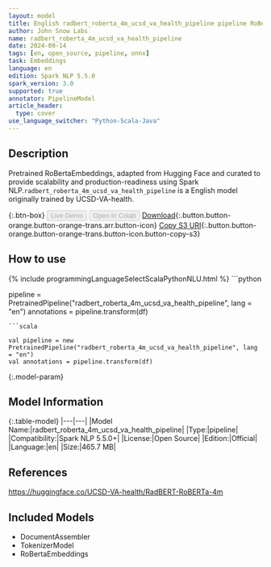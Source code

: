 ```yaml
---
layout: model
title: English radbert_roberta_4m_ucsd_va_health_pipeline pipeline RoBertaEmbeddings from UCSD-VA-health
author: John Snow Labs
name: radbert_roberta_4m_ucsd_va_health_pipeline
date: 2024-09-14
tags: [en, open_source, pipeline, onnx]
task: Embeddings
language: en
edition: Spark NLP 5.5.0
spark_version: 3.0
supported: true
annotator: PipelineModel
article_header:
  type: cover
use_language_switcher: "Python-Scala-Java"
---
```


## Description

Pretrained RoBertaEmbeddings, adapted from Hugging Face and curated to provide scalability and production-readiness using Spark NLP.`radbert_roberta_4m_ucsd_va_health_pipeline` is a English model originally trained by UCSD-VA-health.

{:.btn-box}
<button class="button button-orange" disabled>Live Demo</button>
<button class="button button-orange" disabled>Open in Colab</button>
[Download](https://s3.amazonaws.com/auxdata.johnsnowlabs.com/public/models/radbert_roberta_4m_ucsd_va_health_pipeline_en_5.5.0_3.0_1726300686983.zip){:.button.button-orange.button-orange-trans.arr.button-icon}
[Copy S3 URI](s3://auxdata.johnsnowlabs.com/public/models/radbert_roberta_4m_ucsd_va_health_pipeline_en_5.5.0_3.0_1726300686983.zip){:.button.button-orange.button-orange-trans.button-icon.button-copy-s3}

## How to use



<div class="tabs-box" markdown="1">
{% include programmingLanguageSelectScalaPythonNLU.html %}
```python

pipeline = PretrainedPipeline("radbert_roberta_4m_ucsd_va_health_pipeline", lang = "en")
annotations =  pipeline.transform(df)   

```
```scala

val pipeline = new PretrainedPipeline("radbert_roberta_4m_ucsd_va_health_pipeline", lang = "en")
val annotations = pipeline.transform(df)

```
</div>

{:.model-param}
## Model Information

{:.table-model}
|---|---|
|Model Name:|radbert_roberta_4m_ucsd_va_health_pipeline|
|Type:|pipeline|
|Compatibility:|Spark NLP 5.5.0+|
|License:|Open Source|
|Edition:|Official|
|Language:|en|
|Size:|465.7 MB|

## References

https://huggingface.co/UCSD-VA-health/RadBERT-RoBERTa-4m

## Included Models

- DocumentAssembler
- TokenizerModel
- RoBertaEmbeddings